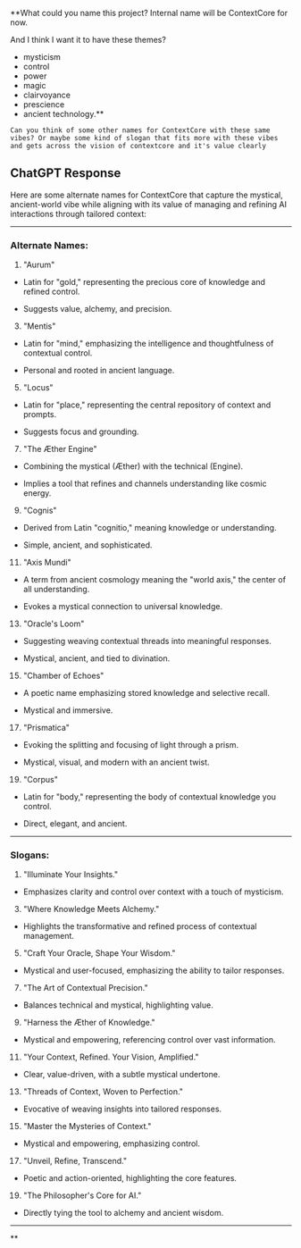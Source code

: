**What could you name this project? Internal name will be ContextCore for now. 

And I think I want it to have these themes?  
- mysticism  
- control  
- power  
- magic  
- clairvoyance  
- prescience  
- ancient technology.**

```
Can you think of some other names for ContextCore with these same vibes? Or maybe some kind of slogan that fits more with these vibes and gets across the vision of contextcore and it's value clearly
```

##  ChatGPT Response
Here are some alternate names for ContextCore that capture the mystical, ancient-world vibe while aligning with its value of managing and refining AI interactions through tailored context:

---
### Alternate Names:
1. "Aurum"  
- Latin for "gold," representing the precious core of knowledge and refined control.
    
- Suggests value, alchemy, and precision.
    

3. "Mentis"  
      
    

- Latin for "mind," emphasizing the intelligence and thoughtfulness of contextual control.
    
- Personal and rooted in ancient language.
    

5. "Locus"  
      
    

- Latin for "place," representing the central repository of context and prompts.
    
- Suggests focus and grounding.
    

7. "The Æther Engine"  
      
    

- Combining the mystical (Æther) with the technical (Engine).
    
- Implies a tool that refines and channels understanding like cosmic energy.
    

9. "Cognis"  
      
    

- Derived from Latin "cognitio," meaning knowledge or understanding.
    
- Simple, ancient, and sophisticated.
    

11. "Axis Mundi"  
      
    

- A term from ancient cosmology meaning the "world axis," the center of all understanding.
    
- Evokes a mystical connection to universal knowledge.
    

13. "Oracle's Loom"  
      
    

- Suggesting weaving contextual threads into meaningful responses.
    
- Mystical, ancient, and tied to divination.
    

15. "Chamber of Echoes"  
      
    

- A poetic name emphasizing stored knowledge and selective recall.
    
- Mystical and immersive.
    

17. "Prismatica"  
      
    

- Evoking the splitting and focusing of light through a prism.
    
- Mystical, visual, and modern with an ancient twist.
    

19. "Corpus"  
      
    

- Latin for "body," representing the body of contextual knowledge you control.
    
- Direct, elegant, and ancient.
    

---

### Slogans:

1. "Illuminate Your Insights."  
      
    

- Emphasizes clarity and control over context with a touch of mysticism.
    

3. "Where Knowledge Meets Alchemy."  
      
    

- Highlights the transformative and refined process of contextual management.
    

5. "Craft Your Oracle, Shape Your Wisdom."  
      
    

- Mystical and user-focused, emphasizing the ability to tailor responses.
    

7. "The Art of Contextual Precision."  
      
    

- Balances technical and mystical, highlighting value.
    

9. "Harness the Æther of Knowledge."  
      
    

- Mystical and empowering, referencing control over vast information.
    

11. "Your Context, Refined. Your Vision, Amplified."  
      
    

- Clear, value-driven, with a subtle mystical undertone.
    

13. "Threads of Context, Woven to Perfection."  
      
    

- Evocative of weaving insights into tailored responses.
    

15. "Master the Mysteries of Context."  
      
    

- Mystical and empowering, emphasizing control.
    

17. "Unveil, Refine, Transcend."  
      
    

- Poetic and action-oriented, highlighting the core features.
    

19. "The Philosopher's Core for AI."  
      
    

- Directly tying the tool to alchemy and ancient wisdom.
    

---

**
